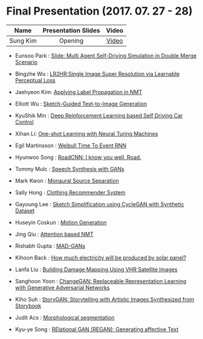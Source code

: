 # Final Presentation (2017. 07. 27 - 28)

Name   | Presentation Slides   | Video   |
:----: | :-------------------: | :-----: |
Sung Kim | Opening | [Video](https://goo.gl/8C33HV)

* Eunsoo Park : [Slide: Multi Agent Self-Driving Simulation in Double Merge Scenario](https://goo.gl/ER8gzt)

* Bingzhe Wu : [LR2HR:Single Image Super Resolution via Learnable Perceptual Loss](https://goo.gl/Ct1XJG)

* Jaehyeon Kim: [Applying Label Propagation in NMT](https://goo.gl/whAbB1)

* Elliott Wu : [Sketch-Guided Text-to-Image Generation](https://goo.gl/S2JjAn)

* KyuShik Min : [Deep Reinforcement Learning based Self Driving Car Control](https://www.dropbox.com/s/3t4jruqtzgvi4gv/Kyushik_Final.pptx?dl=0)

* Xihan Li: [One-shot Learning with Neural Turing Machines](https://goo.gl/PHBqrs)

* Egil Martinsson : [Weibull Time To Event RNN](https://goo.gl/AeW56M)

* Hyunwoo Song : [RoadCNN: I know you well, Road.](https://goo.gl/hyCxVS)

* Tommy Mulc : [Speech Synthesis with GANs](https://goo.gl/jv3exR)

* Mark Kwon : [Monaural Source Separation](https://goo.gl/aihQ7y)

* Sally Hong : [Clothing Recommender System](https://goo.gl/uZdk56)

* Gayoung Lee : [Sketch Simplification using CycleGAN with Synthetic Dataset](https://goo.gl/cxDnxL)

* Huseyin  Coskun : [Motion Generation](https://goo.gl/TCKXM7)

* Jing Qiu : [Attention based NMT](https://goo.gl/k7BWFC)

* Rishabh Gupta : [MAD-GANs](https://goo.gl/YM62aD) 

* Kihoon Back : [How much electricity will be produced by solar panel?](https://goo.gl/jtFEtM)

* Lanfa Liu : [Building Damage Mapping Using VHR Satellite Images](https://goo.gl/dgbNKM)

* Sanghoon Yoon : [ChangeGAN: Replaceable Representation Learning with Generative Adversarial Networks](https://goo.gl/xDkLda)

* Kiho Suh : [StoryGAN: Storytelling with Artistic Images Synthesized from Storybook](https://goo.gl/ywJ9tT)

* Judit Acs : [Morphological segmentation](https://github.com/juditacs/morph-segmentation/blob/master/notebooks/final_presentation/presentation.ipynb)

* Kyu-ye Song : [RElational GAN (REGAN): Generating affective Text](https://goo.gl/3n1wty)
